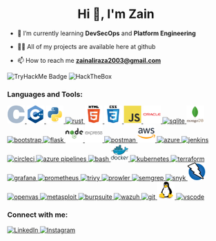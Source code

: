 <h1 align="center">Hi 👋, I'm Zain</h1>


- 🌱 I’m currently learning **DevSecOps** and **Platform Engineering**
  
- 👨‍💻 All of my projects are available here at github
  
- 📫 How to reach me **zainaliraza2003@gmail.com**  <img src="https://komarev.com/ghpvc/?username=0xzainraza&label=Profile%20views&color=0e75b6&style=flat" width="0" height="0">

<p align="left">
  <img src="https://tryhackme-badges.s3.amazonaws.com/0xZainRaza.png" alt="TryHackMe Badge" width="250" height="60"/>
  <img src="https://www.hackthebox.com/badge/image/1461432" alt="HackTheBox" width="250" height="60"/>
</p>



<h3 align="left">Languages and Tools:</h3>
<p align="left">
  <a href="https://www.cprogramming.com/" target="_blank" rel="noreferrer">
    <img src="https://raw.githubusercontent.com/devicons/devicon/master/icons/c/c-original.svg" alt="c" width="41" height="41"/>
  </a>
  <a href="https://www.w3schools.com/cpp/" target="_blank" rel="noreferrer">
    <img src="https://raw.githubusercontent.com/devicons/devicon/master/icons/cplusplus/cplusplus-original.svg" alt="cplusplus" width="41" height="41"/>
  </a>
  <a href="https://www.python.org" target="_blank" rel="noreferrer">
    <img src="https://raw.githubusercontent.com/devicons/devicon/master/icons/python/python-original.svg" alt="python" width="41" height="41"/>
  </a>
  <a href="https://www.rust-lang.org" target="_blank" rel="noreferrer">
    <img src="https://upload.wikimedia.org/wikipedia/commons/thumb/d/d5/Rust_programming_language_black_logo.svg/106px-Rust_programming_language_black_logo.svg.png" alt="rust" width="41" height="41"/>
  </a>
  <a href="https://www.w3schools.com/html/" target="_blank" rel="noreferrer">
    <img src="https://raw.githubusercontent.com/devicons/devicon/master/icons/html5/html5-original-wordmark.svg" alt="html5" width="41" height="41"/>
  </a>
  <a href="https://www.w3schools.com/css/" target="_blank" rel="noreferrer">
    <img src="https://raw.githubusercontent.com/devicons/devicon/master/icons/css3/css3-original-wordmark.svg" alt="css3" width="41" height="41"/> 
  </a>
  <a href="https://developer.mozilla.org/en-US/docs/Web/JavaScript" target="_blank" rel="noreferrer">
    <img src="https://raw.githubusercontent.com/devicons/devicon/master/icons/javascript/javascript-original.svg" alt="javascript" width="41" height="41"/>
  </a>
  <a href="https://www.oracle.com/" target="_blank" rel="noreferrer">
    <img src="https://raw.githubusercontent.com/devicons/devicon/master/icons/oracle/oracle-original.svg" alt="oracle" width="41" height="41"/>
  </a>
  <a href="https://www.sqlite.org/" target="_blank" rel="noreferrer">
    <img src="https://www.vectorlogo.zone/logos/sqlite/sqlite-icon.svg" alt="sqlite" width="41" height="41"/>
  </a>
  <a href="https://www.mongodb.com/" target="_blank" rel="noreferrer"> 
    <img src="https://raw.githubusercontent.com/devicons/devicon/master/icons/mongodb/mongodb-original-wordmark.svg" alt="mongodb" width="41" height="41"/> 
  </a>
  <a href="https://getbootstrap.com" target="_blank" rel="noreferrer">
  <img src="https://cdn.jsdelivr.net/gh/devicons/devicon/icons/bootstrap/bootstrap-original.svg" alt="bootstrap" width="41" height="41"/>
  </a>
  <a href="https://flask.palletsprojects.com/" target="_blank" rel="noreferrer">
    <img src="https://icon.icepanel.io/Technology/svg/Flask.svg" alt="flask" width="41" height="41"/>
  </a>
  <a href="https://nodejs.org" target="_blank" rel="noreferrer"> 
    <img src="https://raw.githubusercontent.com/devicons/devicon/master/icons/nodejs/nodejs-original-wordmark.svg" alt="nodejs" width="41" height="41"/> 
  </a>
  <a href="https://expressjs.com" target="_blank" rel="noreferrer"> 
    <img src="https://raw.githubusercontent.com/devicons/devicon/master/icons/express/express-original-wordmark.svg" alt="express" width="41" height="41"/> 
  </a>
  <a href="https://www.postman.com/" target="_blank" rel="noreferrer">
    <img src="https://www.vectorlogo.zone/logos/getpostman/getpostman-icon.svg" alt="postman" width="41" height="41"/>
  </a>
  <a href="https://aws.amazon.com" target="_blank" rel="noreferrer">
    <img src="https://raw.githubusercontent.com/devicons/devicon/master/icons/amazonwebservices/amazonwebservices-original-wordmark.svg" alt="aws" width="41" height="41"/>
  </a>
  <a href="https://azure.microsoft.com/en-us/" target="_blank" rel="noreferrer">
    <img src="https://upload.wikimedia.org/wikipedia/commons/thumb/f/fa/Microsoft_Azure.svg/1024px-Microsoft_Azure.svg.png" alt="azure" width="39" height="39"/>
  </a>
  <a href="https://www.jenkins.io" target="_blank" rel="noreferrer"> 
    <img src="https://www.vectorlogo.zone/logos/jenkins/jenkins-icon.svg" alt="jenkins" width="41" height="41"/> 
  </a>
  <a href="https://circleci.com" target="_blank" rel="noreferrer"> 
    <img src="https://www.vectorlogo.zone/logos/circleci/circleci-icon.svg" alt="circleci" width="39" height="39"/> 
  </a>
  <a href="https://azure.microsoft.com/en-us/products/devops/pipelines" target="_blank" rel="noreferrer"> 
    <img src="https://icons.veryicon.com/png/o/business/vscode-program-item-icon/azure-pipelines.png" alt="azure pipelines" width="41" height="41"/> 
  </a>
  <a href="https://www.gnu.org/software/bash/" target="_blank" rel="noreferrer">
    <img src="https://www.vectorlogo.zone/logos/gnu_bash/gnu_bash-icon.svg" alt="bash" width="41" height="41"/>
  </a>
  <a href="https://www.docker.com/" target="_blank" rel="noreferrer">
    <img src="https://raw.githubusercontent.com/devicons/devicon/master/icons/docker/docker-original-wordmark.svg" alt="docker" width="41" height="41"/>
  </a>
  <a href="https://kubernetes.io" target="_blank" rel="noreferrer"> 
    <img src="https://i0.wp.com/goodtech.info/wp-content/uploads/2017/03/kubernetes-555.png?ssl=1" alt="kubernetes" width="45" height="43"/> 
  </a>
  <a href="https://www.terraform.io/" target="_blank" rel="noreferrer">
    <img src="https://assets-global.website-files.com/5f10ed4c0ebf7221fb5661a5/5f2f44a3fe54f0baba461524_terraform-logo.png" alt="terraform" width="43" height="43"/>
  </a>
  <a href="https://grafana.com/" target="_blank" rel="noreferrer">
    <img src="https://upload.wikimedia.org/wikipedia/commons/thumb/a/a1/Grafana_logo.svg/2005px-Grafana_logo.svg.png" alt="grafana" width="43" height="43"/>
  </a>
  <a href="https://prometheus.io/" target="_blank" rel="noreferrer">
  <img src="https://www.vectorlogo.zone/logos/prometheusio/prometheusio-icon.svg" alt="prometheus" width="39" height="39"/>
  </a>
  <a href="https://trivy.dev/" target="_blank" rel="noreferrer">
    <img src="https://trivy.dev/v0.56/imgs/logo.png" alt="trivy" width="42" height="42"/>
  </a>
  <a href="https://prowler.pro/" target="_blank" rel="noreferrer">
    <img src="https://mma.prnewswire.com/media/2655721/prowlerpro_logo.jpg" alt="prowler" width="42" height="42"/>
  </a>
  <a href="https://semgrep.dev/" target="_blank" rel="noreferrer">
    <img src="https://forwardsecurity.com/wp-content/uploads/2023/03/semgrep-1.png" alt="semgrep" width="42" height="42"/>
  </a>
  <a href="https://snyk.io/" target="_blank" rel="noreferrer">
    <img src="https://encrypted-tbn0.gstatic.com/images?q=tbn:ANd9GcTi7_aJfIZ_3m53kEvJsPsPPWITp42NSZJX3Q&s" alt="snyk" width="43" height="43"/>
  </a>
  <a href="https://www.zaproxy.org/" target="_blank" rel="noreferrer">
    <img src="https://raw.githubusercontent.com/0xZainRaza/0xZainRaza/refs/heads/main/logos/png-clipart-owasp-zap-vulnerability-penetration-test-proxy-server-web-application-miscellaneous-angle-removebg-preview.png" alt="owasp zap" width="41" height="41"/>
  </a>
  <a href="https://www.openvas.org/" target="_blank" rel="noreferrer">
    <img src="https://avatars.githubusercontent.com/u/31986857?v=4" alt="openvas" width="41" height="41"/>
  </a>
  <a href="https://www.metasploit.com/" target="_blank" rel="noreferrer">
    <img src="https://cyberphinix.de/enydrirs/2024/06/metasploit-framework-logo.svg" alt="metasploit" width="41" height="41"/>
  </a>
  <a href="https://portswigger.net/burp" target="_blank" rel="noreferrer">
    <img src="https://avatars.githubusercontent.com/u/13749115?s=280&v=4" alt="burpsuite" width="37" height="40"/>
  </a>
  <a href="https://wazuh.com/" target="_blank" rel="noreferrer">
    <img src="https://upload.wikimedia.org/wikipedia/commons/6/6c/Wazuh_blue.png" alt="wazuh" width="41" height="41"/>
  </a>
  <a href="https://git-scm.com/" target="_blank" rel="noreferrer">
    <img src="https://www.vectorlogo.zone/logos/git-scm/git-scm-icon.svg" alt="git" width="41" height="41"/>
  </a>
  <a href="https://www.linux.org/" target="_blank" rel="noreferrer">
    <img src="https://raw.githubusercontent.com/devicons/devicon/master/icons/linux/linux-original.svg" alt="linux" width="41" height="41"/>
  </a>
  <a href="https://code.visualstudio.com/" target="_blank" rel="noreferrer">
    <img src="https://upload.wikimedia.org/wikipedia/commons/thumb/9/9a/Visual_Studio_Code_1.35_icon.svg/2048px-Visual_Studio_Code_1.35_icon.svg.png" alt="vscode" width="36" height="36"/>
  </a>
</p>

<h3 align="left">Connect with me:</h3>
<p align="left">
  <a href="https://www.linkedin.com/in/zain-ali-raza-7372b1219/" target="_blank" rel="noreferrer">
    <img src="https://cdn.jsdelivr.net/gh/devicons/devicon/icons/linkedin/linkedin-original.svg" alt="LinkedIn" width="40" height="40"/>
  </a>
  <a href="https://instagram.com/_.zainaliraza" target="_blank" rel="noreferrer">
    <img src="https://upload.wikimedia.org/wikipedia/commons/e/e7/Instagram_logo_2016.svg" alt="Instagram" width="40" height="40"/>
  </a>
</p>
